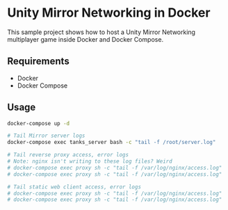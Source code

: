 # Unity Mirror Networking in Docker

This sample project shows how to host a Unity Mirror Networking multiplayer game inside Docker and Docker Compose.

## Requirements

- Docker
- Docker Compose

## Usage

```bash
docker-compose up -d 

# Tail Mirror server logs
docker-compose exec tanks_server bash -c "tail -f /root/server.log"

# Tail reverse proxy access, error logs
# Note: nginx isn't writing to these log files? Weird
# docker-compose exec proxy sh -c "tail -f /var/log/nginx/access.log"
# docker-compose exec proxy sh -c "tail -f /var/log/nginx/access.log"

# Tail static web client access, error logs
# docker-compose exec proxy sh -c "tail -f /var/log/nginx/access.log"
# docker-compose exec proxy sh -c "tail -f /var/log/nginx/access.log"
```
